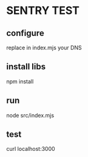 # SENTRY TEST

## configure
replace in index.mjs your DNS

## install libs
npm install

## run
node src/index.mjs

## test
curl localhost:3000